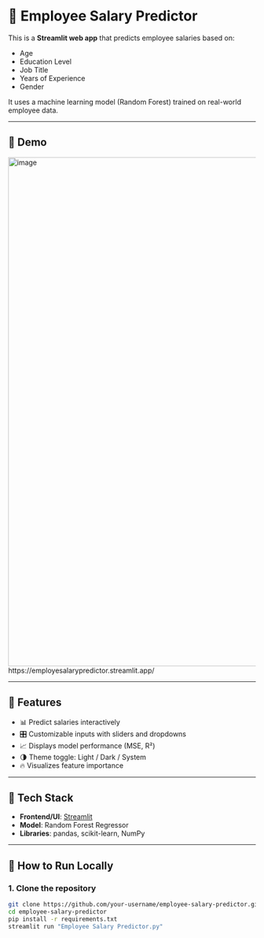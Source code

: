 # 🧠 Employee Salary Predictor

This is a **Streamlit web app** that predicts employee salaries based on:
- Age
- Education Level
- Job Title
- Years of Experience
- Gender

It uses a machine learning model (Random Forest) trained on real-world employee data.

---

## 📸 Demo
<img width="1909" height="1034" alt="image" src="https://github.com/user-attachments/assets/21289907-4b8a-4710-a8c9-aaae80fdf43e" />
https://employesalarypredictor.streamlit.app/


---

## 🚀 Features

- 📊 Predict salaries interactively
- 🎛️ Customizable inputs with sliders and dropdowns
- 📈 Displays model performance (MSE, R²)
- 🌗 Theme toggle: Light / Dark / System
- 🔥 Visualizes feature importance

---

## 🧰 Tech Stack

- **Frontend/UI**: [Streamlit](https://streamlit.io/)
- **Model**: Random Forest Regressor
- **Libraries**: pandas, scikit-learn, NumPy

---

## 🔧 How to Run Locally

### 1. Clone the repository
```bash
git clone https://github.com/your-username/employee-salary-predictor.git
cd employee-salary-predictor
pip install -r requirements.txt
streamlit run "Employee Salary Predictor.py"
